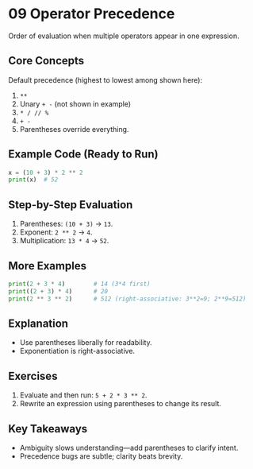 # 09 Operator Precedence

Order of evaluation when multiple operators appear in one expression.

## Core Concepts
Default precedence (highest to lowest among shown here):
1. `**`
2. Unary `+ -` (not shown in example)
3. `* / // %`
4. `+ -`
5. Parentheses override everything.

## Example Code (Ready to Run)
```python
x = (10 + 3) * 2 ** 2
print(x)  # 52
```

## Step-by-Step Evaluation
1. Parentheses: `(10 + 3)` -> `13`.
2. Exponent: `2 ** 2` -> `4`.
3. Multiplication: `13 * 4` -> `52`.

## More Examples
```python
print(2 + 3 * 4)        # 14 (3*4 first)
print((2 + 3) * 4)      # 20
print(2 ** 3 ** 2)      # 512 (right-associative: 3**2=9; 2**9=512)
```

## Explanation
- Use parentheses liberally for readability.
- Exponentiation is right-associative.

## Exercises
1. Evaluate and then run: `5 + 2 * 3 ** 2`.
2. Rewrite an expression using parentheses to change its result.

## Key Takeaways
- Ambiguity slows understanding—add parentheses to clarify intent.
- Precedence bugs are subtle; clarity beats brevity.
